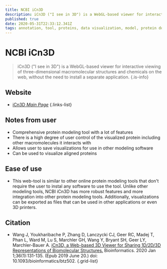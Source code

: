 ```yaml
---
title: NCBI iCn3D
description: iCn3D ("I see in 3D") is a WebGL-based viewer for interactive viewing of three-dimensional macromolecular structures and chemicals on the web, without the need to install a separate application.
published: true
date: 2020-05-31T22:33:12.341Z
tags: annotation, tool, proteins, data visualization, model, protein domain, modeling
---
```


# NCBI iCn3D

> iCn3D ("I see in 3D") is a WebGL-based viewer for interactive viewing of three-dimensional macromolecular structures and chemicals on the web, without the need to install a separate application.
{.is-info}

## Website

- [iCn3D *Main Page*](https://www.ncbi.nlm.nih.gov/Structure/icn3d/full.html)
{.links-list}

## Notes from user

- Comprehensive protein modeling tool with a lot of features
- There is a high degree of user control of the visualized protein including other macromolecules it interacts with
- Allows user to save visualizations for use in other modeling software
- Can be used to visualize aligned proteins

## Ease of use

- This web-tool is similar to other online protein modeling tools that don't require the user to instal any software to use the tool. Unlike other modeling tools, NCBI iCn3D has more robust features and more integration into other protein modeling tools. Additionally, visualizations can be exported as files that can be used in other applications or even 3D printers.

## Citation

- Wang J, Youkharibache P, Zhang D, Lanczycki CJ, Geer RC, Madej T, Phan L, Ward M, Lu S, Marchler GH, Wang Y, Bryant SH, Geer LY, Marchler-Bauer A. [iCn3D, a Web-based 3D Viewer for Sharing 1D/2D/3D Representations of Biomolecular Structures.](https://academic.oup.com/bioinformatics/article/36/1/131/5520951) Bioinformatics. 2020 Jan 1;36(1):131-135. (Epub 2019 June 20.) doi: 10.1093/bioinformatics/btz502.
{.grid-list}